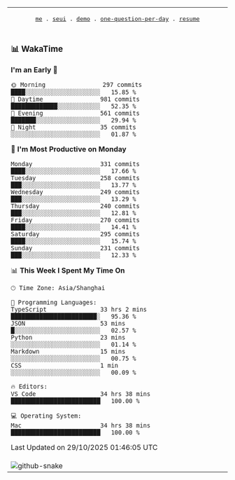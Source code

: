 
<div align="center">

<table>
<tr><td>
  <p align="center">
  <samp>
    <a href="https://github.com/seaeam/seaeam">me</a> .
    <a href="https://github.com/SeaMmMm/se-element">seui</a> .
    <a href="https://github.com/seaeam/project-demo">demo</a> .
    <a href="https://github.com/506-FETL/one-question-per-day">one-question-per-day</a> .
    <a href="https://github.com/506-FETL/resume">resume</a>
    
  </samp>
    </p>
</td></tr>

<tr><td>

### 📊 WakaTime

<!--START_SECTION:waka-->
**I'm an Early 🐤** 

```text
🌞 Morning                297 commits         ████░░░░░░░░░░░░░░░░░░░░░   15.85 % 
🌆 Daytime                981 commits         █████████████░░░░░░░░░░░░   52.35 % 
🌃 Evening                561 commits         ███████░░░░░░░░░░░░░░░░░░   29.94 % 
🌙 Night                  35 commits          ░░░░░░░░░░░░░░░░░░░░░░░░░   01.87 % 
```
📅 **I'm Most Productive on Monday** 

```text
Monday                   331 commits         ████░░░░░░░░░░░░░░░░░░░░░   17.66 % 
Tuesday                  258 commits         ███░░░░░░░░░░░░░░░░░░░░░░   13.77 % 
Wednesday                249 commits         ███░░░░░░░░░░░░░░░░░░░░░░   13.29 % 
Thursday                 240 commits         ███░░░░░░░░░░░░░░░░░░░░░░   12.81 % 
Friday                   270 commits         ████░░░░░░░░░░░░░░░░░░░░░   14.41 % 
Saturday                 295 commits         ████░░░░░░░░░░░░░░░░░░░░░   15.74 % 
Sunday                   231 commits         ███░░░░░░░░░░░░░░░░░░░░░░   12.33 % 
```


📊 **This Week I Spent My Time On** 

```text
🕑︎ Time Zone: Asia/Shanghai

💬 Programming Languages: 
TypeScript               33 hrs 2 mins       ████████████████████████░   95.36 % 
JSON                     53 mins             █░░░░░░░░░░░░░░░░░░░░░░░░   02.57 % 
Python                   23 mins             ░░░░░░░░░░░░░░░░░░░░░░░░░   01.14 % 
Markdown                 15 mins             ░░░░░░░░░░░░░░░░░░░░░░░░░   00.75 % 
CSS                      1 min               ░░░░░░░░░░░░░░░░░░░░░░░░░   00.09 % 

🔥 Editors: 
VS Code                  34 hrs 38 mins      █████████████████████████   100.00 % 

💻 Operating System: 
Mac                      34 hrs 38 mins      █████████████████████████   100.00 % 
```


 Last Updated on 29/10/2025 01:46:05 UTC
<!--END_SECTION:waka-->
</td></tr>

<tr><td>
  <img alt="github-snake" src="profile-snake-contrib/github-user-contribution.svg"/>
</td></tr>

</table>
